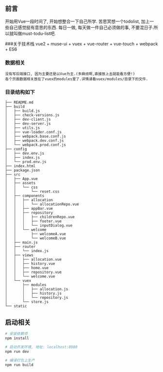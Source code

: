 ## 前言
开始用Vue一段时间了, 开始想整合一下自己所学. 苦思冥想一个todolist, 加上一些自己感觉挺有意思的东西. 每日一做, 每天做一件自己必须做的事, 不要混日子.所以就叫做must-todu-list吧.


###关于技术栈
    vue2 + muse-ui + vuex + vue-router + vue-touch + webpack + ES6

### 数据相关
    没有写后端接口, 因为主要还是以Vue为主.(多麻烦啊,直接放上去就能看方便!)
    各个页面数据相关放在了vuex的modules里了.详情请看vuex/modules/目录下的文件.

### 目录结构如下
```
├── README.md
├── build
│   ├── build.js
│   ├── check-versions.js
│   ├── dev-client.js
│   ├── dev-server.js
│   ├── utils.js
│   ├── vue-loader.conf.js
│   ├── webpack.base.conf.js
│   ├── webpack.dev.conf.js
│   └── webpack.prod.conf.js
├── config
│   ├── dev.env.js
│   ├── index.js
│   └── prod.env.js
├── index.html
├── package.json
├── src
│   ├── App.vue
│   ├── assets
│   │   └── css
│   │       └── reset.css
│   ├── components
│   │   ├── allocation
│   │   │   └── allocationRepo.vue
│   │   ├── appBar.vue
│   │   ├── repository
│   │   │   ├── childrenRepo.vue
│   │   │   ├── footer.vue
│   │   │   └── inputDialog.vue
│   │   └── welcome
│   │       ├── welcomeA.vue
│   │       └── welcomeB.vue
│   ├── main.js
│   ├── router
│   │   └── index.js
│   ├── views
│   │   ├── allocation.vue
│   │   ├── history.vue
│   │   ├── home.vue
│   │   ├── repository.vue
│   │   └── welcome.vue
│   └── vuex
│       ├── modules
│       │   ├── allocation.js
│       │   ├── history.js
│       │   └── repository.js
│       └── store.js
└── static
```


## 启动相关

``` bash
# 安装依赖项
npm install

# 启动开发环境, 地址: localhost:8080
npm run dev

# 编译打包上生产
npm run build

```